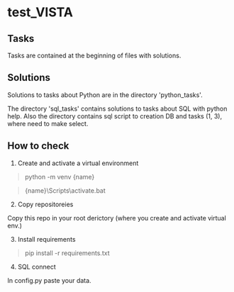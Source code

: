 # test_VISTA

## Tasks
Tasks are contained at the beginning of files with solutions.

## Solutions

Solutions to tasks about Python are in the directory 'python_tasks'.

The directory 'sql_tasks' contains solutions to tasks about SQL with python help. Also the directory contains sql script to creation DB and tasks (1, 3), where need to make select.

## How to check

1. Create and activate a virtual environment
> python -m venv {name}

> {name}\Scripts\activate.bat

2. Copy repositoreies

Copy this repo in your root derictory (where you create and activate virtual env.)

3. Install requirements
> pip install -r requirements.txt

4. SQL connect

In config.py paste your data.
